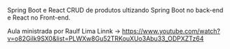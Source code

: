 Spring Boot e React
CRUD de produtos ultizando Spring Boot no back-end e React no Front-end.

Aula ministrada por Raulf Lima Linnk -> https://www.youtube.com/watch?v=o82GiIk9SX0&list=PLWXw8Gu52TRKouXUo3Abu33_ODPXZTz64
